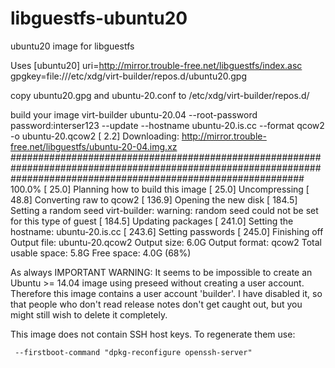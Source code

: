 # libguestfs-ubuntu20
ubuntu20 image for libguestfs

Uses
[ubuntu20]
uri=http://mirror.trouble-free.net/libguestfs/index.asc
gpgkey=file:///etc/xdg/virt-builder/repos.d/ubuntu20.gpg


copy ubuntu20.gpg and ubuntu-20.conf to /etc/xdg/virt-builder/repos.d/


build your image
virt-builder ubuntu-20.04 --root-password password:interser123 --update --hostname ubuntu-20.is.cc --format qcow2 -o ubuntu-20.qcow2
[   2.2] Downloading: http://mirror.trouble-free.net/libguestfs/ubuntu-20-04.img.xz
##################################################################################################################################################################### 100.0%
[  25.0] Planning how to build this image
[  25.0] Uncompressing
[  48.8] Converting raw to qcow2
[ 136.9] Opening the new disk
[ 184.5] Setting a random seed
virt-builder: warning: random seed could not be set for this type of guest
[ 184.5] Updating packages
[ 241.0] Setting the hostname: ubuntu-20.is.cc
[ 243.6] Setting passwords
[ 245.0] Finishing off
                   Output file: ubuntu-20.qcow2
                   Output size: 6.0G
                 Output format: qcow2
            Total usable space: 5.8G
                    Free space: 4.0G (68%)



As always
IMPORTANT WARNING:
 It seems to be impossible to create an Ubuntu >= 14.04 image using
 preseed without creating a user account.  Therefore this image
 contains a user account 'builder'.  I have disabled it, so that
 people who don't read release notes don't get caught out, but you
 might still wish to delete it completely.
 
 This image does not contain SSH host keys.  To regenerate them use:
 
     --firstboot-command "dpkg-reconfigure openssh-server"
